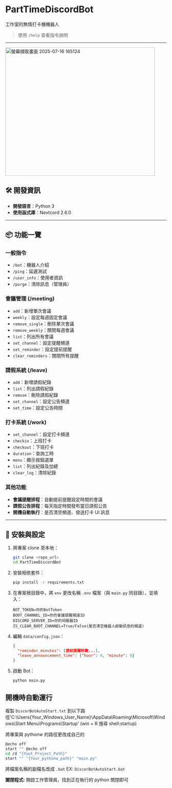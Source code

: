 # PartTimeDiscordBot
工作室的無情打卡機機器人 

> 使用 `/help` 查看指令說明

---

<img width="467" height="402" alt="螢幕擷取畫面 2025-07-16 165124" src="https://github.com/user-attachments/assets/63d1ac85-7806-43b3-8381-215170ddbd3b" />


## 🛠 開發資訊

* **開發語言**：Python 3
* **使用函式庫**：Nextcord 2.6.0

---

## 📦 功能一覽

### 一般指令

* `/bot`：機器人介紹
* `/ping`：延遲測試
* `/user_info`：使用者資訊
* `/purge`：清除訊息（管理員）

### 會議管理 (/meeting)

* `add`：新增單次會議
* `weekly`：設定每週固定會議
* `remove_single`：刪除單次會議
* `remove_weekly`：關閉每週會議
* `list`：列出所有會議
* `set_channel`：設定提醒頻道
* `set_reminder`：設定提前提醒
* `clear_reminders`：關閉所有提醒

### 請假系統 (/leave)

* `add`：新增請假紀錄
* `list`：列出請假紀錄
* `remove`：刪除請假紀錄
* `set_channel`：設定公告頻道
* `set_time`：設定公告時間

### 打卡系統 (/work)

* `set_channel`：設定打卡頻道
* `checkin`：上班打卡
* `checkout`：下班打卡
* `duration`：查詢工時
* `menu`：顯示按鈕選單
* `list`：列出紀錄及加總
* `clear_log`：清除紀錄

### 其他功能

* **會議提醒排程**：自動提前提醒設定時間的會議
* **請假公告排程**：每天指定時間發布當日請假公告
* **開機自動執行**：是否清空頻道、發送打卡 UI 訊息
---

## 📂 安裝與設定

1. 將專案 clone 至本地：

   ```bash
   git clone <repo_url>
   cd PartTimeDiscordBot
   ```

2. 安裝相依套件：

   ```bash
   pip install -r requirements.txt
   ```
3. 在專案根目錄中，將 `env` 更改名稱 `.env` 檔案（與 `main.py` 同目錄），並填入：

   ```env
   BOT_TOKEN=你的BotToken
   BOOT_CHANNEL_ID=你的會議提醒頻道ID
   DISCORD_SERVER_ID=你的伺服器ID
   IS_CLEAR_BOOT_CHANNEL=True/False(是否清空機器人啟動訊息的頻道)
   ```
4. 編輯 `data/config.json`：

   ```json
   {
     "reminder_minutes": [提前提醒秒數...],
     "leave_announcement_time": {"hour": 9, "minute": 0}
   }
   ```
5. 啟動 Bot：

   ```bash
   python main.py
   ```

## 開機時自動運行
複製 `DiscorBotAutoStart.txt` 到以下路徑'C:\Users\{Your_Windows_User_Name}\AppData\Roaming\Microsoft\Windows\Start Menu\Programs\Startup'  (win + R 搜尋 shell:startup)

將專案與 pythonw 的路徑更改成自己的
```bash
@echo off
start "" @echo off
cd /d "{Yout_Project_Path}"
start "" "{Your_pythonw_path}" "main.py"
```

將檔案名稱的副檔名改成 `.bat` EX: `DiscorBotAutoStart.bat` 

**關閉程式:** 開啟工作管理員，找到正在執行的 python 關閉即可
